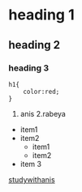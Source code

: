 # heading 1

## heading 2

### heading 3

```
h1{
    color:red;
}
```

1. anis
   2.rabeya

- item1
- item2
  - item1
  - item2
- item 3

[studywithanis](https://www.studywithanis.com)
